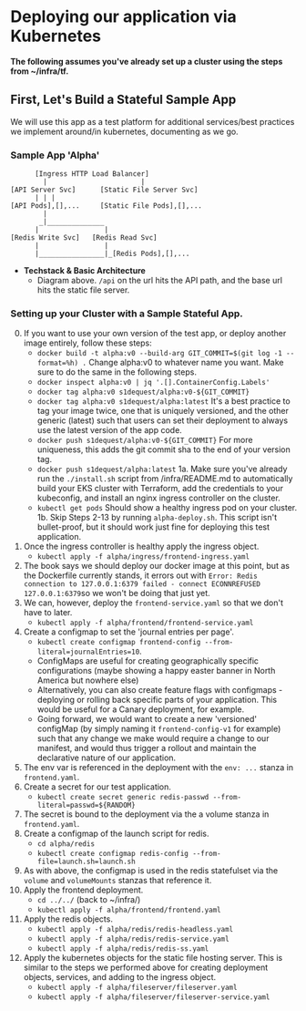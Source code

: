 # Deploying our application via Kubernetes
**The following assumes you've already set up a cluster using the steps from ~/infra/tf.**  
  
## First, Let's Build a Stateful Sample App
We will use this app as a test platform for additional services/best practices we implement around/in kubernetes, documenting as we go.

### Sample App 'Alpha'
```
      [Ingress HTTP Load Balancer]
        |                       |
[API Server Svc]      [Static File Server Svc]
      | | |
[API Pods],[],...     [Static File Pods],[],...
        |
       _|______________
      |                |
[Redis Write Svc]   [Redis Read Svc]
      |                |
      |________________|_[Redis Pods],[],...
```
* **Techstack & Basic Architecture**
  * Diagram above. `/api` on the url hits the API path, and the base url hits the static file server.
  
### Setting up your Cluster with a Sample Stateful App. 
0. If you want to use your own version of the test app, or deploy another image entirely, follow these steps:
    - `docker build -t alpha:v0 --build-arg GIT_COMMIT=$(git log -1 --format=%h) .` Change alpha:v0 to whatever name you want. Make sure to do the same in the following steps.
    - `docker inspect alpha:v0 | jq '.[].ContainerConfig.Labels'`
    - `docker tag alpha:v0 s1dequest/alpha:v0-${GIT_COMMIT}`
    - `docker tag alpha:v0 s1dequest/alpha:latest` It's a best practice to tag your image twice, one that is uniquely versioned, and the other generic (latest) such that users can set their deployment to always use the latest version of the app code.
    - `docker push s1dequest/alpha:v0-${GIT_COMMIT}` For more uniqueness, this adds the git commit sha to the end of your version tag.
    - `docker push s1dequest/alpha:latest`
1a. Make sure you've already run the `./install.sh` script from /infra/README.md to automatically build your EKS cluster with Terraform, add the credentials to your kubeconfig, and install an nginx ingress controller on the cluster.
    - `kubectl get pods` Should show a healthy ingress pod on your cluster.
1b. Skip Steps 2-13 by running `alpha-deploy.sh`. This script isn't bullet-proof, but it should work just fine for deploying this test application.
2. Once the ingress controller is healthy apply the ingress object.
    - `kubectl apply -f alpha/ingress/frontend-ingress.yaml`  
3. The book says we should deploy our docker image at this point, but as the Dockerfile currently stands, it errors out with `Error: Redis connection to 127.0.0.1:6379 failed - connect ECONNREFUSED 127.0.0.1:6379`so we won't be doing that just yet.  
4. We can, however, deploy the `frontend-service.yaml` so that we don't have to later.  
    - `kubectl apply -f alpha/frontend/frontend-service.yaml`  
5. Create a configmap to set the 'journal entries per page'.  
    - `kubectl create configmap frontend-config --from-literal=journalEntries=10`.  
    - ConfigMaps are useful for creating geographically specific configurations (maybe showing a happy easter banner in North America but nowhere else)  
    - Alternatively, you can also create feature flags with configmaps - deploying or rolling back specific parts of your application. This would be useful for a Canary deployment, for example.  
    - Going forward, we would want to create a new 'versioned' configMap (by simply naming it `frontend-config-v1` for example) such that any change we make would require a change to our manifest, and would thus trigger a rollout and maintain the declarative nature of our application.  
6. The env var is referenced in the deployment with the `env: ...` stanza in `frontend.yaml`.  
7. Create a secret for our test application.  
    - `kubectl create secret generic redis-passwd --from-literal=passwd=${RANDOM}`  
8. The secret is bound to the deployment via the a volume stanza in `frontend.yaml`.  
9. Create a configmap of the launch script for redis.   
    - `cd alpha/redis`  
    - `kubectl create configmap redis-config --from-file=launch.sh=launch.sh`  
10. As with above, the configmap is used in the redis statefulset via the `volume` and `volumeMounts` stanzas that reference it.  
11. Apply the frontend deployment.
    - `cd ../../` (back to ~/infra/)
    - `kubectl apply -f alpha/frontend/frontend.yaml`
12. Apply the redis objects.
    - `kubectl apply -f alpha/redis/redis-headless.yaml`
    - `kubectl apply -f alpha/redis/redis-service.yaml`
    - `kubectl apply -f alpha/redis/redis-ss.yaml`
13. Apply the kubernetes objects for the static file hosting server. This is similar to the steps we performed above for creating deployment objects, services, and adding to the ingress object.  
    - `kubectl apply -f alpha/fileserver/fileserver.yaml`  
    - `kubectl apply -f alpha/fileserver/fileserver-service.yaml`   

